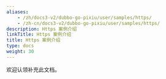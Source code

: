 ```yaml
---
aliases:
    - /zh/docs3-v2/dubbo-go-pixiu/user/samples/https/
    - /zh-cn/docs3-v2/dubbo-go-pixiu/user/samples/https/
description: Https 案例介绍
linkTitle: Https 案例介绍
title: Https 案例介绍
type: docs
weight: 30
---
```







欢迎认领补充此文档。